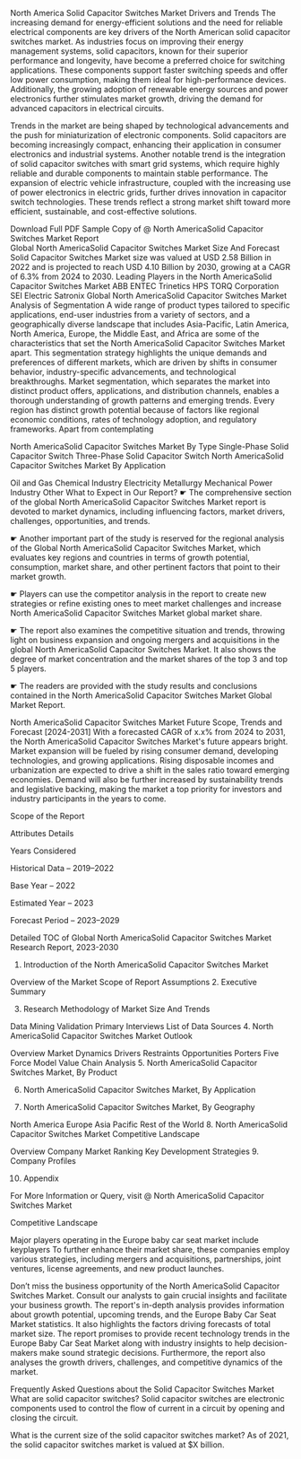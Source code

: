 North America Solid Capacitor Switches Market Drivers and Trends
The increasing demand for energy-efficient solutions and the need for reliable electrical components are key drivers of the North American solid capacitor switches market. As industries focus on improving their energy management systems, solid capacitors, known for their superior performance and longevity, have become a preferred choice for switching applications. These components support faster switching speeds and offer low power consumption, making them ideal for high-performance devices. Additionally, the growing adoption of renewable energy sources and power electronics further stimulates market growth, driving the demand for advanced capacitors in electrical circuits.

Trends in the market are being shaped by technological advancements and the push for miniaturization of electronic components. Solid capacitors are becoming increasingly compact, enhancing their application in consumer electronics and industrial systems. Another notable trend is the integration of solid capacitor switches with smart grid systems, which require highly reliable and durable components to maintain stable performance. The expansion of electric vehicle infrastructure, coupled with the increasing use of power electronics in electric grids, further drives innovation in capacitor switch technologies. These trends reflect a strong market shift toward more efficient, sustainable, and cost-effective solutions.

Download Full PDF Sample Copy of @ North AmericaSolid Capacitor Switches Market Report  
Global North AmericaSolid Capacitor Switches Market Size And Forecast
Solid Capacitor Switches Market size was valued at USD 2.58 Billion in 2022 and is projected to reach USD 4.10 Billion by 2030, growing at a CAGR of 6.3% from 2024 to 2030.
Leading Players in the North AmericaSolid Capacitor Switches Market
ABB
ENTEC
Trinetics HPS
TORQ Corporation
SEI Electric
Satronix
Global North AmericaSolid Capacitor Switches Market Analysis of Segmentation
A wide range of product types tailored to specific applications, end-user industries from a variety of sectors, and a geographically diverse landscape that includes Asia-Pacific, Latin America, North America, Europe, the Middle East, and Africa are some of the characteristics that set the North AmericaSolid Capacitor Switches Market apart. This segmentation strategy highlights the unique demands and preferences of different markets, which are driven by shifts in consumer behavior, industry-specific advancements, and technological breakthroughs. Market segmentation, which separates the market into distinct product offers, applications, and distribution channels, enables a thorough understanding of growth patterns and emerging trends. Every region has distinct growth potential because of factors like regional economic conditions, rates of technology adoption, and regulatory frameworks. Apart from contemplating

North AmericaSolid Capacitor Switches Market By Type
Single-Phase Solid Capacitor Switch
Three-Phase Solid Capacitor Switch
North AmericaSolid Capacitor Switches Market By Application

Oil and Gas
Chemical Industry
Electricity
Metallurgy
Mechanical
Power Industry
Other
What to Expect in Our Report?
☛ The comprehensive section of the global North AmericaSolid Capacitor Switches Market report is devoted to market dynamics, including influencing factors, market drivers, challenges, opportunities, and trends.

☛ Another important part of the study is reserved for the regional analysis of the Global North AmericaSolid Capacitor Switches Market, which evaluates key regions and countries in terms of growth potential, consumption, market share, and other pertinent factors that point to their market growth.

☛ Players can use the competitor analysis in the report to create new strategies or refine existing ones to meet market challenges and increase North AmericaSolid Capacitor Switches Market global market share.

☛ The report also examines the competitive situation and trends, throwing light on business expansion and ongoing mergers and acquisitions in the global North AmericaSolid Capacitor Switches Market. It also shows the degree of market concentration and the market shares of the top 3 and top 5 players.

☛ The readers are provided with the study results and conclusions contained in the North AmericaSolid Capacitor Switches Market Global Market Report.

North AmericaSolid Capacitor Switches Market Future Scope, Trends and Forecast [2024-2031]
With a forecasted CAGR of x.x% from 2024 to 2031, the North AmericaSolid Capacitor Switches Market's future appears bright. Market expansion will be fueled by rising consumer demand, developing technologies, and growing applications. Rising disposable incomes and urbanization are expected to drive a shift in the sales ratio toward emerging economies. Demand will also be further increased by sustainability trends and legislative backing, making the market a top priority for investors and industry participants in the years to come.

Scope of the Report

Attributes Details

Years Considered

Historical Data – 2019–2022

Base Year – 2022

Estimated Year – 2023

Forecast Period – 2023–2029

Detailed TOC of Global North AmericaSolid Capacitor Switches Market Research Report, 2023-2030
1. Introduction of the North AmericaSolid Capacitor Switches Market

Overview of the Market
Scope of Report
Assumptions
2. Executive Summary

3. Research Methodology of Market Size And Trends

Data Mining
Validation
Primary Interviews
List of Data Sources
4. North AmericaSolid Capacitor Switches Market Outlook

Overview
Market Dynamics
Drivers
Restraints
Opportunities
Porters Five Force Model
Value Chain Analysis
5. North AmericaSolid Capacitor Switches Market, By Product

6. North AmericaSolid Capacitor Switches Market, By Application

7. North AmericaSolid Capacitor Switches Market, By Geography

North America
Europe
Asia Pacific
Rest of the World
8. North AmericaSolid Capacitor Switches Market Competitive Landscape

Overview
Company Market Ranking
Key Development Strategies
9. Company Profiles

10. Appendix

For More Information or Query, visit @ North AmericaSolid Capacitor Switches Market

Competitive Landscape

Major players operating in the Europe baby car seat market include keyplayers To further enhance their market share, these companies employ various strategies, including mergers and acquisitions, partnerships, joint ventures, license agreements, and new product launches.

Don’t miss the business opportunity of the North AmericaSolid Capacitor Switches Market. Consult our analysts to gain crucial insights and facilitate your business growth.
The report's in-depth analysis provides information about growth potential, upcoming trends, and the Europe Baby Car Seat Market statistics. It also highlights the factors driving forecasts of total market size. The report promises to provide recent technology trends in the Europe Baby Car Seat Market along with industry insights to help decision-makers make sound strategic decisions. Furthermore, the report also analyses the growth drivers, challenges, and competitive dynamics of the market.

Frequently Asked Questions about the Solid Capacitor Switches Market
What are solid capacitor switches?
Solid capacitor switches are electronic components used to control the flow of current in a circuit by opening and closing the circuit.

What is the current size of the solid capacitor switches market?
As of 2021, the solid capacitor switches market is valued at $X billion.
